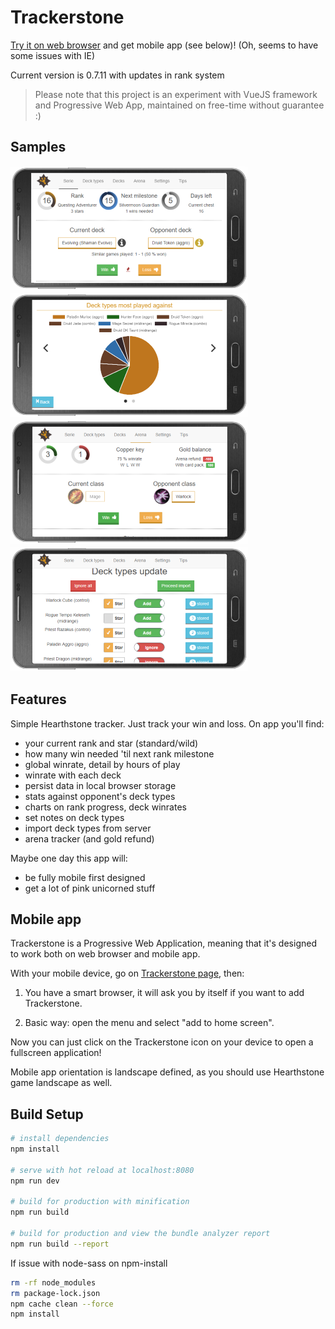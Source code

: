 # Trackerstone

<a target="_blank" href="https://keiwen.github.io/Trackerstone/">Try it on web browser</a> and get mobile app (see below)! (Oh, seems to have some issues with IE)

Current version is 0.7.11 with updates in rank system

> Please note that this project is an experiment with VueJS framework and Progressive Web App, maintained on free-time without guarantee :)

## Samples
![Serie](https://raw.githubusercontent.com/Keiwen/Trackerstone/master/samples/small/serie.png)
![Graph](https://raw.githubusercontent.com/Keiwen/Trackerstone/master/samples/small/graph.png)
![Arena](https://raw.githubusercontent.com/Keiwen/Trackerstone/master/samples/small/arena.png)
![DTUS](https://raw.githubusercontent.com/Keiwen/Trackerstone/master/samples/small/dtus.png)

## Features
Simple Hearthstone tracker. Just track your win and loss. On app you'll find:
- your current rank and star (standard/wild)
- how many win needed 'til next rank milestone
- global winrate, detail by hours of play
- winrate with each deck
- persist data in local browser storage
- stats against opponent's deck types
- charts on rank progress, deck winrates
- set notes on deck types
- import deck types from server
- arena tracker (and gold refund)

Maybe one day this app will:
- be fully mobile first designed
- get a lot of pink unicorned stuff

## Mobile app
Trackerstone is a Progressive Web Application, meaning that it's designed to work both on web browser and mobile app.

With your mobile device, go on <a target="_blank" href="https://keiwen.github.io/Trackerstone/">Trackerstone page</a>, then:

1) You have a smart browser, it will ask you by itself if you want to add Trackerstone.

2) Basic way: open the menu and select "add to home screen".

Now you can just click on the Trackerstone icon on your device to open a fullscreen application!

Mobile app orientation is landscape defined, as you should use Hearthstone game landscape as well.

## Build Setup

``` bash
# install dependencies
npm install

# serve with hot reload at localhost:8080
npm run dev

# build for production with minification
npm run build

# build for production and view the bundle analyzer report
npm run build --report
```
If issue with node-sass on npm-install
``` bash
rm -rf node_modules
rm package-lock.json
npm cache clean --force
npm install
```
